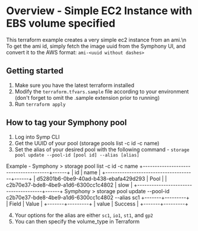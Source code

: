 # Overview - Simple EC2 Instance with EBS volume specified
This terraform example creates a very simple ec2 instance from an ami.\n
To get the ami id, simply fetch the image uuid from the Symphony UI, and convert it to the AWS format:
`ami-<uuid without dashes>`

## Getting started
1. Make sure you have the latest terraform installed
2. Modify the `terraform.tfvars.sample` file according to your environment (don't forget to omit the .sample extension prior to running)
3. Run `terraform apply`

## How to tag your Symphony pool
1. Log into Symp CLI
2. Get the UUID of your pool (storage pools list -c id -c name)
3. Set the alias of your desired pool with the following command - `storage pool update --pool-id [pool id] --alias [alias]`

Example - 
Symphony > storage pool list -c id -c name
+--------------------------------------+------+
| id                                   | name |
+--------------------------------------+------+
| d52801b6-0be9-40ad-b438-ebafa429d293 | Pool |
| c2b70e37-bde8-4be9-a1d6-6300cc1c4802 | slow |
+--------------------------------------+------+
Symphony > storage pool update --pool-id c2b70e37-bde8-4be9-a1d6-6300cc1c4802 --alias sc1
+-------+---------+
| Field | Value   |
+-------+---------+
| value | Success |
+-------+---------+

4. Your options for the alias are either `sc1`, `io1`, `st1`, and `gp2`
5. You can then specify the volume_type in Terraform
